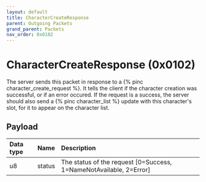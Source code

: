 ```yaml
---
layout: default
title: CharacterCreateResponse
parent: Outgoing Packets
grand_parent: Packets
nav_order: 0x0102
---
```


# CharacterCreateResponse (0x0102)

The server sends this packet in response to a {% pinc character_create_request %}. It tells the client if the character creation was successful, or if an error occured. If the request is a success, the server should also send a {% pinc character_list %} update with this character's slot, for it to appear on the character list.

## Payload

| Data type            | Name            | Description                                                                                |
|:---------------------|:----------------|:-------------------------------------------------------------------------------------------|
| u8                   | status          | The status of the request [0=Success, 1=NameNotAvailable, 2=Error]                         |